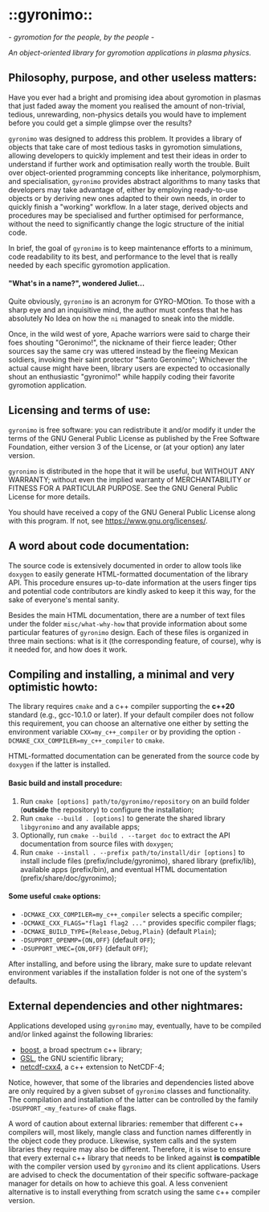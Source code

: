 ::gyronimo::
============

*- gyromotion for the people, by the people -*

*An object-oriented library for gyromotion applications in plasma physics.*

Philosophy, purpose, and other useless matters:
-----------------------------------------------

Have you ever had a bright and promising idea about gyromotion in
plasmas that just faded away the moment you realised the amount of
non-trivial, tedious, unrewarding, non-physics details you would have to
implement before you could get a simple glimpse over the results?

`gyronimo` was designed to address this problem. It provides a library
of objects that take care of most tedious tasks in gyromotion
simulations, allowing developers to quickly implement and test their
ideas in order to understand if further work and optimisation really
worth the trouble. Built over object-oriented programming concepts like
inheritance, polymorphism, and specialisation, `gyronimo` provides
abstract algorithms to many tasks that developers may take advantage of,
either by employing ready-to-use objects or by deriving new ones adapted
to their own needs, in order to quickly finish a "working" workflow. In
a later stage, derived objects and procedures may be specialised and
further optimised for performance, without the need to significantly
change the logic structure of the initial code.

In brief, the goal of `gyronimo` is to keep maintenance efforts to a
minimum, code readability to its best, and performance to the level that
is really needed by each specific gyromotion application.

#### "What's in a name?", wondered Juliet...

Quite obviously, `gyronimo` is an acronym for GYRO-MOtion. To those with
a sharp eye and an inquisitive mind, the author must confess that he has
absolutely No Idea on how the `ni` managed to sneak into the middle.

Once, in the wild west of yore, Apache warriors were said to charge
their foes shouting "Geronimo!", the nickname of their fierce leader;
Other sources say the same cry was uttered instead by the fleeing
Mexican soldiers, invoking their saint protector "Santo Geronimo";
Whichever the actual cause might have been, library users are expected
to occasionally shout an enthusiastic "gyronimo!" while happily coding
their favorite gyromotion application.

Licensing and terms of use:
---------------------------

`gyronimo` is free software: you can redistribute it and/or modify it
under the terms of the GNU General Public License as published by the
Free Software Foundation, either version 3 of the License, or (at your
option) any later version.

`gyronimo` is distributed in the hope that it will be useful, but
WITHOUT ANY WARRANTY; without even the implied warranty of
MERCHANTABILITY or FITNESS FOR A PARTICULAR PURPOSE. See the GNU General
Public License for more details.

You should have received a copy of the GNU General Public License along
with this program. If not, see <https://www.gnu.org/licenses/>.

A word about code documentation:
--------------------------------

The source code is extensively documented in order to allow tools like
`doxygen` to easily generate HTML-formatted documentation of the library
API. This procedure ensures up-to-date information at the users finger
tips and potential code contributors are kindly asked to keep it this
way, for the sake of everyone's mental sanity.

Besides the main HTML documentation, there are a number of text files
under the folder `misc/what-why-how` that provide information about some
particular features of `gyronimo` design. Each of these files is
organized in three main sections: what is it (the corresponding feature,
of course), why is it needed for, and how does it work.

Compiling and installing, a minimal and very optimistic howto:
--------------------------------------------------------------

The library requires `cmake` and a c++ compiler supporting the **c++20**
standard (e.g., gcc-10.1.0 or later). If your default compiler does not
follow this requirement, you can choose an alternative one either by
setting the environment variable `CXX=my_c++_compiler` or by providing
the option `-DCMAKE_CXX_COMPILER=my_c++_compiler` to `cmake`.

HTML-formatted documentation can be generated from the source code by
`doxygen` if the latter is installed.

#### Basic build and install procedure:

1. Run `cmake [options] path/to/gyronimo/repository` on an build folder
   (**outside** the repository) to configure the installation;
2. Run `cmake --build . [options]` to generate the shared library
   `libgyronimo` and any available apps;
3. Optionally, run `cmake --build . --target doc` to extract the API
   documentation from source files with `doxygen`;
4. Run `cmake --install . --prefix path/to/install/dir [options]` to
   install include files (prefix/include/gyronimo), shared library
   (prefix/lib), available apps (prefix/bin), and eventual HTML
   documentation (prefix/share/doc/gyronimo);

#### Some useful `cmake` options:

+ `-DCMAKE_CXX_COMPILER=my_c++_compiler` selects a specific compiler;
+ `-DCMAKE_CXX_FLAGS="flag1 flag2 ..."` provides specific compiler flags;
+ `-DCMAKE_BUILD_TYPE={Release,Debug,Plain}` (default `Plain`);
+ `-DSUPPORT_OPENMP={ON,OFF}` (default `OFF`);
+ `-DSUPPORT_VMEC={ON,OFF}` (default `OFF`);

After installing, and before using the library, make sure to update
relevant environment variables if the installation folder is not one of
the system's defaults.

External dependencies and other nightmares:
-------------------------------------------

Applications developed using `gyronimo` may, eventually, have to be
compiled and/or linked against the following libraries:

+ [boost](https://www.boost.org), a broad spectrum c++ library;
+ [GSL](https://www.gnu.org/software/gsl), the GNU scientific library;
+ [netcdf-cxx4](https://github.com/Unidata/netcdf-cxx4), a c++ extension
  to NetCDF-4;

Notice, however, that some of the libraries and dependencies listed
above are only required by a given subset of `gyronimo` classes and
functionality. The compilation and installation of the latter can be
controlled by the family `-DSUPPORT_<my_feature>` of `cmake` flags.

A word of caution about external libraries: remember that different c++
compilers will, most likely, mangle class and function names differently
in the object code they produce. Likewise, system calls and the system
libraries they require may also be different. Therefore, it is wise to
ensure that every external c++ library that needs to be linked against
**is compatible** with the compiler version used by `gyronimo` and its
client applications. Users are advised to check the documentation of
their specific software-package manager for details on how to achieve
this goal. A less convenient alternative is to install everything from
scratch using the same c++ compiler version.
